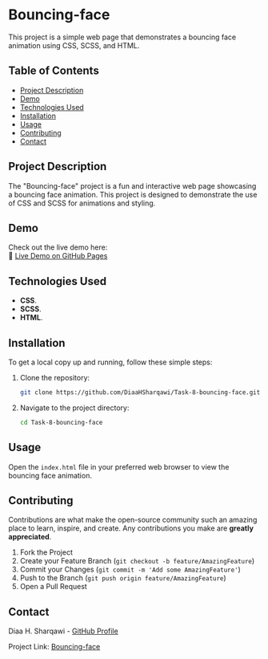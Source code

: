 # Bouncing-face

This project is a simple web page that demonstrates a bouncing face animation using CSS, SCSS, and HTML.

## Table of Contents

- [Project Description](#project-description)
- [Demo](#demo)
- [Technologies Used](#technologies-used)
- [Installation](#installation)
- [Usage](#usage)
- [Contributing](#contributing)
- [Contact](#contact)

## Project Description

The "Bouncing-face" project is a fun and interactive web page showcasing a bouncing face animation. This project is designed to demonstrate the use of CSS and SCSS for animations and styling.

## Demo 

Check out the live demo here:  
🔗 [Live Demo on GitHub Pages](https://itg-software-front-end-internship.github.io/Button-Hover-Effect/)

## Technologies Used

- **CSS**.
- **SCSS**.
- **HTML**.

## Installation

To get a local copy up and running, follow these simple steps:

1. Clone the repository:
   ```sh
   git clone https://github.com/DiaaHSharqawi/Task-8-bouncing-face.git
   ```
2. Navigate to the project directory:
   ```sh
   cd Task-8-bouncing-face
   ```

## Usage

Open the `index.html` file in your preferred web browser to view the bouncing face animation.

## Contributing

Contributions are what make the open-source community such an amazing place to learn, inspire, and create. Any contributions you make are **greatly appreciated**.

1. Fork the Project
2. Create your Feature Branch (`git checkout -b feature/AmazingFeature`)
3. Commit your Changes (`git commit -m 'Add some AmazingFeature'`)
4. Push to the Branch (`git push origin feature/AmazingFeature`)
5. Open a Pull Request

## Contact

Diaa H. Sharqawi - [GitHub Profile](https://github.com/DiaaHSharqawi)

Project Link: [Bouncing-face](https://github.com/DiaaHSharqawi/Task-8-bouncing-face)

